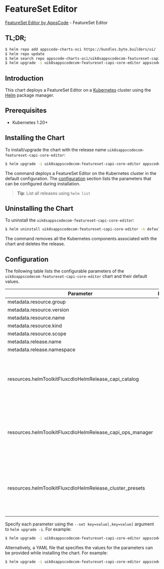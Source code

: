 # FeatureSet Editor

[FeatureSet Editor by AppsCode](https://appscode.com) - FeatureSet Editor

## TL;DR;

```bash
$ helm repo add appscode-charts-oci https://bundles.byte.builders/ui/
$ helm repo update
$ helm search repo appscode-charts-oci/uik8sappscodecom-featureset-capi-core-editor --version=v0.11.0
$ helm upgrade -i uik8sappscodecom-featureset-capi-core-editor appscode-charts-oci/uik8sappscodecom-featureset-capi-core-editor -n default --create-namespace --version=v0.11.0
```

## Introduction

This chart deploys a FeatureSet Editor on a [Kubernetes](http://kubernetes.io) cluster using the [Helm](https://helm.sh) package manager.

## Prerequisites

- Kubernetes 1.20+

## Installing the Chart

To install/upgrade the chart with the release name `uik8sappscodecom-featureset-capi-core-editor`:

```bash
$ helm upgrade -i uik8sappscodecom-featureset-capi-core-editor appscode-charts-oci/uik8sappscodecom-featureset-capi-core-editor -n default --create-namespace --version=v0.11.0
```

The command deploys a FeatureSet Editor on the Kubernetes cluster in the default configuration. The [configuration](#configuration) section lists the parameters that can be configured during installation.

> **Tip**: List all releases using `helm list`

## Uninstalling the Chart

To uninstall the `uik8sappscodecom-featureset-capi-core-editor`:

```bash
$ helm uninstall uik8sappscodecom-featureset-capi-core-editor -n default
```

The command removes all the Kubernetes components associated with the chart and deletes the release.

## Configuration

The following table lists the configurable parameters of the `uik8sappscodecom-featureset-capi-core-editor` chart and their default values.

|                         Parameter                         | Description |                                                                                                                                                                                                                                                                                                                                 Default                                                                                                                                                                                                                                                                                                                                 |
|-----------------------------------------------------------|-------------|-------------------------------------------------------------------------------------------------------------------------------------------------------------------------------------------------------------------------------------------------------------------------------------------------------------------------------------------------------------------------------------------------------------------------------------------------------------------------------------------------------------------------------------------------------------------------------------------------------------------------------------------------------------------------|
| metadata.resource.group                                   |             | <code>ui.k8s.appscode.com</code>                                                                                                                                                                                                                                                                                                                                                                                                                                                                                                                                                                                                                                        |
| metadata.resource.version                                 |             | <code>v1alpha1</code>                                                                                                                                                                                                                                                                                                                                                                                                                                                                                                                                                                                                                                                   |
| metadata.resource.name                                    |             | <code>featuresets</code>                                                                                                                                                                                                                                                                                                                                                                                                                                                                                                                                                                                                                                                |
| metadata.resource.kind                                    |             | <code>FeatureSet</code>                                                                                                                                                                                                                                                                                                                                                                                                                                                                                                                                                                                                                                                 |
| metadata.resource.scope                                   |             | <code>Cluster</code>                                                                                                                                                                                                                                                                                                                                                                                                                                                                                                                                                                                                                                                    |
| metadata.release.name                                     |             | <code>RELEASE-NAME</code>                                                                                                                                                                                                                                                                                                                                                                                                                                                                                                                                                                                                                                               |
| metadata.release.namespace                                |             | <code>default</code>                                                                                                                                                                                                                                                                                                                                                                                                                                                                                                                                                                                                                                                    |
| resources.helmToolkitFluxcdIoHelmRelease_capi_catalog     |             | <code>{"apiVersion":"helm.toolkit.fluxcd.io/v2","kind":"HelmRelease","metadata":{"labels":{"app.kubernetes.io/component":"capi-catalog"},"name":"capi-catalog","namespace":"kubeops"},"spec":{"chart":{"spec":{"chart":"capi-catalog","sourceRef":{"kind":"HelmRepository","name":"appscode-charts-oci","namespace":"kubeops"},"version":"v2024.10.24"}},"install":{"crds":"CreateReplace","createNamespace":true,"remediation":{"retries":-1}},"interval":"5m","releaseName":"capi-catalog","storageNamespace":"capi-cluster","targetNamespace":"capi-cluster","timeout":"30m","upgrade":{"crds":"CreateReplace","remediation":{"retries":-1}}}}</code>                |
| resources.helmToolkitFluxcdIoHelmRelease_capi_ops_manager |             | <code>{"apiVersion":"helm.toolkit.fluxcd.io/v2","kind":"HelmRelease","metadata":{"labels":{"app.kubernetes.io/component":"capi-ops-manager"},"name":"capi-ops-manager","namespace":"kubeops"},"spec":{"chart":{"spec":{"chart":"capi-ops-manager","sourceRef":{"kind":"HelmRepository","name":"appscode-charts-oci","namespace":"kubeops"},"version":"v2024.8.14"}},"install":{"crds":"CreateReplace","createNamespace":true,"remediation":{"retries":-1}},"interval":"5m","releaseName":"capi-ops-manager","storageNamespace":"capi-cluster","targetNamespace":"capi-cluster","timeout":"30m","upgrade":{"crds":"CreateReplace","remediation":{"retries":-1}}}}</code> |
| resources.helmToolkitFluxcdIoHelmRelease_cluster_presets  |             | <code>{"apiVersion":"helm.toolkit.fluxcd.io/v2","kind":"HelmRelease","metadata":{"labels":{"app.kubernetes.io/component":"cluster-presets"},"name":"cluster-presets","namespace":"kubeops"},"spec":{"chart":{"spec":{"chart":"cluster-presets","sourceRef":{"kind":"HelmRepository","name":"appscode-charts-oci","namespace":"kubeops"},"version":"v2024.12.9"}},"install":{"crds":"CreateReplace","createNamespace":true,"remediation":{"retries":-1}},"interval":"5m","releaseName":"cluster-presets","storageNamespace":"capi-cluster","targetNamespace":"capi-cluster","timeout":"30m","upgrade":{"crds":"CreateReplace","remediation":{"retries":-1}}}}</code>     |


Specify each parameter using the `--set key=value[,key=value]` argument to `helm upgrade -i`. For example:

```bash
$ helm upgrade -i uik8sappscodecom-featureset-capi-core-editor appscode-charts-oci/uik8sappscodecom-featureset-capi-core-editor -n default --create-namespace --version=v0.11.0 --set metadata.resource.group=ui.k8s.appscode.com
```

Alternatively, a YAML file that specifies the values for the parameters can be provided while
installing the chart. For example:

```bash
$ helm upgrade -i uik8sappscodecom-featureset-capi-core-editor appscode-charts-oci/uik8sappscodecom-featureset-capi-core-editor -n default --create-namespace --version=v0.11.0 --values values.yaml
```
